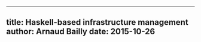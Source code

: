 ------------
title: Haskell-based infrastructure management
author: Arnaud Bailly 
date: 2015-10-26
------------

